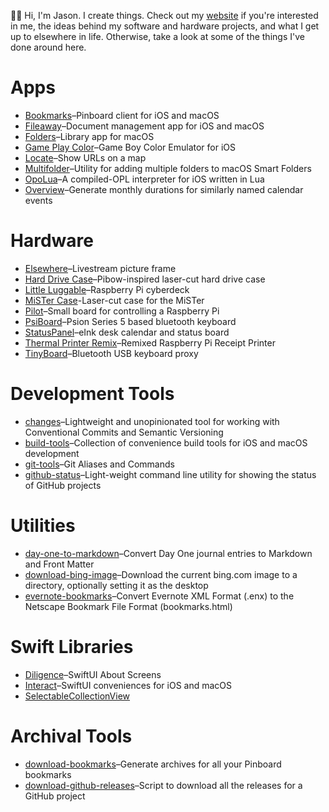 👋🏻 Hi, I'm Jason. I create things. Check out my [website](https://jbmorley.co.uk) if you're interested in me, the ideas behind my software and hardware projects, and what I get up to elsewhere in life. Otherwise, take a look at some of the things I've done around here.

# Apps

- [Bookmarks](https://github.com/inseven/bookmarks)–Pinboard client for iOS and macOS
- [Fileaway](https://github.com/inseven/fileaway)–Document management app for iOS and macOS
- [Folders](https://github.com/inseven/folders)–Library app for macOS
- [Game Play Color](https://github.com/gameplaycolor/gameplaycolor)–Game Boy Color Emulator for iOS
- [Locate](https://github.com/jbmorley/locate)–Show URLs on a map
- [Multifolder](https://github.com/inseven/multifolder)–Utility for adding multiple folders to macOS Smart Folders
- [OpoLua](https://github.com/inseven/opolua)–A compiled-OPL interpreter for iOS written in Lua
- [Overview](https://github.com/inseven/overview)–Generate monthly durations for similarly named calendar events

# Hardware

- [Elsewhere](https://github.com/inseven/elsewhere)–Livestream picture frame
- [Hard Drive Case](https://github.com/jbmorley/hard-drive-case)–Pibow-inspired laser-cut hard drive case
- [Little Luggable](https://github.com/jbmorley/little-luggable)–Raspberry Pi cyberdeck
- [MiSTer Case](https://github.com/jbmorley/mister-case)-Laser-cut case for the MiSTer
- [Pilot](https://github.com/jbmorley/pilot)–Small board for controlling a Raspberry Pi
- [PsiBoard](https://github.com/jbmorley/psiboard)–Psion Series 5 based bluetooth keyboard
- [StatusPanel](https://github.com/inseven/statuspanel)–eInk desk calendar and status board
- [Thermal Printer Remix](https://github.com/jbmorley/thermal-printer)–Remixed Raspberry Pi Receipt Printer
- [TinyBoard](https://github.com/inseven/tinyboard)–Bluetooth USB keyboard proxy

# Development Tools

- [changes](https://github.com/jbmorley/changes)–Lightweight and unopinionated tool for working with Conventional Commits and Semantic Versioning
- [build-tools](https://github.com/jbmorley/build-tools)–Collection of convenience build tools for iOS and macOS development
- [git-tools](https://github.com/jbmorley/git-tools)–Git Aliases and Commands
- [github-status](https://github.com/jbmorley/github-status)–Light-weight command line utility for showing the status of GitHub projects

# Utilities

- [day-one-to-markdown](https://github.com/jbmorley/day-one-to-markdown)–Convert Day One journal entries to Markdown and Front Matter
- [download-bing-image](https://github.com/jbmorley/download-bing-image)–Download the current bing.com image to a directory, optionally setting it as the desktop
- [evernote-bookmarks](https://github.com/jbmorley/evernote-bookmarks)–Convert Evernote XML Format (.enx) to the Netscape Bookmark File Format (bookmarks.html)

# Swift Libraries

- [Diligence](https://github.com/inseven/diligence)–SwiftUI About Screens
- [Interact](https://github.com/jbmorley/interact)–SwiftUI conveniences for iOS and macOS
- [SelectableCollectionView](https://github.com/jbmorley/selectablecollectionview)
 
# Archival Tools

- [download-bookmarks](https://github.com/jbmorley/download-bookmarks)–Generate archives for all your Pinboard bookmarks
- [download-github-releases](https://github.com/jbmorley/download-github-releases)–Script to download all the releases for a GitHub project
